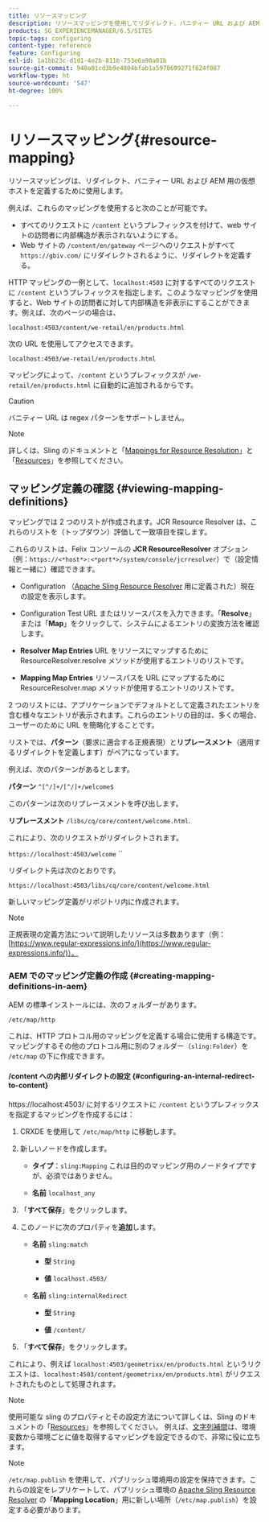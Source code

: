 ```yaml
---
title: リソースマッピング
description: リソースマッピングを使用してリダイレクト、バニティー URL および AEM 用の仮想ホストを定義する方法について説明します。
products: SG_EXPERIENCEMANAGER/6.5/SITES
topic-tags: configuring
content-type: reference
feature: Configuring
exl-id: 1a1bb23c-d1d1-4e2b-811b-753e6a90a01b
source-git-commit: 940a01cd3b9e4804bfab1a5970699271f624f087
workflow-type: ht
source-wordcount: '547'
ht-degree: 100%

---
```


# リソースマッピング{#resource-mapping}

リソースマッピングは、リダイレクト、バニティー URL および AEM 用の仮想ホストを定義するために使用します。

例えば、これらのマッピングを使用すると次のことが可能です。

* すべてのリクエストに `/content` というプレフィックスを付けて、web サイトの訪問者に内部構造が表示されないようにする。
* Web サイトの `/content/en/gateway` ページへのリクエストがすべて `https://gbiv.com/` にリダイレクトされるように、リダイレクトを定義する。

HTTP マッピングの一例として、`localhost:4503` に対するすべてのリクエストに `/content` というプレフィックスを指定します。このようなマッピングを使用すると、Web サイトの訪問者に対して内部構造を非表示にすることができます。例えば、次のページの場合は、

`localhost:4503/content/we-retail/en/products.html`

次の URL を使用してアクセスできます。

`localhost:4503/we-retail/en/products.html`

マッピングによって、`/content` というプレフィックスが `/we-retail/en/products.html` に自動的に追加されるからです。

>[!CAUTION]
>
>バニティー URL は regex パターンをサポートしません。

>[!NOTE]
>
>詳しくは、Sling のドキュメントと「[Mappings for Resource Resolution](https://sling.apache.org/site/resources.html)」と「[Resources](https://sling.apache.org/site/mappings-for-resource-resolution.html)」を参照してください。

## マッピング定義の確認 {#viewing-mapping-definitions}

マッピングでは 2 つのリストが作成されます。JCR Resource Resolver は、これらのリストを（トップダウン）評価して一致項目を探します。

これらのリストは、Felix コンソールの **JCR ResourceResolver** オプション（例：`https://<*host*>:<*port*>/system/console/jcrresolver`）で（設定情報と一緒に）確認できます。

* Configuration
（[Apache Sling Resource Resolver](/help/overview/seo-and-url-management.md#etc-map) 用に定義された）現在の設定を表示します。

* Configuration Test
URL またはリソースパスを入力できます。「**Resolve**」または「**Map**」をクリックして、システムによるエントリの変換方法を確認します。

* **Resolver Map Entries**
URL をリソースにマップするために ResourceResolver.resolve メソッドが使用するエントリのリストです。

* **Mapping Map Entries**
リソースパスを URL にマップするために ResourceResolver.map メソッドが使用するエントリのリストです。

2 つのリストには、アプリケーションでデフォルトとして定義されたエントリを含む様々なエントリが表示されます。これらのエントリの目的は、多くの場合、ユーザーのために URL を簡略化することです。

リストでは、**パターン**（要求に適合する正規表現）と&#x200B;**リプレースメント**（適用するリダイレクトを定義します）がペアになっています。

例えば、次のパターンがあるとします。

**パターン** `^[^/]+/[^/]+/welcome$`

このパターンは次のリプレースメントを呼び出します。

**リプレースメント** `/libs/cq/core/content/welcome.html`.

これにより、次のリクエストがリダイレクトされます。

`https://localhost:4503/welcome` ``

リダイレクト先は次のとおりです。

`https://localhost:4503/libs/cq/core/content/welcome.html`

新しいマッピング定義がリポジトリ内に作成されます。

>[!NOTE]
>
>正規表現の定義方法について説明したリソースは多数あります（例：[https://www.regular-expressions.info/](https://www.regular-expressions.info/)）。

### AEM でのマッピング定義の作成 {#creating-mapping-definitions-in-aem}

AEM の標準インストールには、次のフォルダーがあります。

`/etc/map/http`

これは、HTTP プロトコル用のマッピングを定義する場合に使用する構造です。マッピングするその他のプロトコル用に別のフォルダー（`sling:Folder`）を `/etc/map` の下に作成できます。

#### /content への内部リダイレクトの設定 {#configuring-an-internal-redirect-to-content}

https://localhost:4503/ に対するリクエストに `/content` というプレフィックスを指定するマッピングを作成するには：

1. CRXDE を使用して `/etc/map/http` に移動します。

1. 新しいノードを作成します。

   * **タイプ**：`sling:Mapping`
これは目的のマッピング用のノードタイプですが、必須ではありません。

   * **名前** `localhost_any`

1. 「**すべて保存**」をクリックします。
1. このノードに次のプロパティを&#x200B;**追加**&#x200B;します。

   * **名前** `sling:match`

      * **型** `String`

      * **値** `localhost.4503/`
   * **名前** `sling:internalRedirect`

      * **型** `String`

      * **値** `/content/`


1. 「**すべて保存**」をクリックします。

これにより、例えば `localhost:4503/geometrixx/en/products.html` というリクエストは、`localhost:4503/content/geometrixx/en/products.html` がリクエストされたものとして処理されます。

>[!NOTE]
>
>使用可能な sling のプロパティとその設定方法について詳しくは、Sling のドキュメントの「[Resources](https://sling.apache.org/site/mappings-for-resource-resolution.html)」を参照してください。
>例えば、[文字列補間](https://sling.apache.org/documentation/the-sling-engine/mappings-for-resource-resolution.html#string-interpolation-for-etcmap)は、環境変数から環境ごとに値を取得するマッピングを設定できるので、非常に役に立ちます。

>[!NOTE]
>
>`/etc/map.publish` を使用して、パブリッシュ環境用の設定を保持できます。これらの設定をレプリケートして、パブリッシュ環境の [Apache Sling Resource Resolver](/help/overview/seo-and-url-management.md#etc-map) の「**Mapping Location**」用に新しい場所（`/etc/map.publish`）を設定する必要があります。
